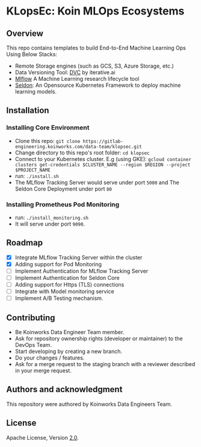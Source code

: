 # KLopsEc: Koin MLOps Ecosystems
## Overview  

This repo contains templates to build End-to-End Machine Learning Ops Using Below Stacks:  
- Remote Storage engines (such as GCS, S3, Azure Storage, etc.)  
- Data Versioning Tool: [DVC](https://dvc.org) by iterative.ai  
- [Mlflow](https://mlflow.org) A Machine Learning research lifecycle tool  
- [Seldon](https://www.seldon.io/solutions/open-source-projects/core): An Opensource Kubernetes Framework to deploy machine learning models. 

## Installation  
### Installing Core Environment  
- Clone this repo: `git clone https://gitlab-engineering.koinworks.com/data-team/klopsec.git`
- Change directory to this repo's root folder: `cd klopsec`
- Connect to your Kubernetes cluster. E.g (using GKE): `gcloud container clusters get-credentials $CLUSTER_NAME --region $REGION --project $PROJECT_NAME`  
- run: `./install.sh`
- The MLflow Tracking Server would serve under port `5000` and The Seldon Core Deployment under port `80`

### Installing Prometheus Pod Monitoring  
- run: `./install_monitoring.sh`  
- It will serve under port `9090`.

## Roadmap  
- [x] Integrate MLflow Tracking Server within the cluster  
- [x] Adding support for Pod Monitoring
- [ ] Implement Authentication for MLflow Tracking Server  
- [ ] Implement Authentication for Seldon Core  
- [ ] Adding support for Https (TLS) connections  
- [ ] Integrate with Model monitoring service  
- [ ] Implement A/B Testing mechanism.  

## Contributing  
- Be Koinworks Data Engineer Team member.
- Ask for repository ownership rights (developer or maintainer) to the DevOps Team.
- Start developing by creating a new branch.
- Do your changes / features.
- Ask for a merge request to the staging branch with a reviewer described in your merge request.  

## Authors and acknowledgment
This repository were authored by Koinworks Data Engineers Team.

## License
Apache License, Version [2.0](https://www.apache.org/licenses/LICENSE-2.0).

